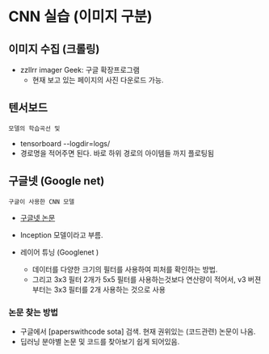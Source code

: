 # CNN 실습 (이미지 구분)


## 이미지 수집 (크롤링)
- zzllrr imager Geek: 구글 확장프로그램
    + 현재 보고 있는 페이지의 사진 다운로드 가능.


## 텐서보드 
    모델의 학습곡선 및 

- tensorboard --logdir=logs/
- 경로명을 적어주면 된다. 바로 하위 경로의 아이템들 까지 플로팅됨


## 구글넷 (Google net)
    구글이 사용한 CNN 모델
- [구글넷 논문](https://www.google.com/search?newwindow=1&sxsrf=ACYBGNQU78tlJB3evYmuSu0g7u61gNyHNg%3A1570521432048&ei=WEGcXafJArWRr7wP8Mis2A4&q=going+deeper+with+convolutions&oq=going+deeper+with+con&gs_l=psy-ab.3.0.0j0i203l7j0j0i203.1524.2694..3333...0.0..0.124.1019.0j9......0....1..gws-wiz.......0i20i263.8qUsutw5RvA)
- Inception 모델이라고 부름. 

- 레이어 튜닝 (Googlenet )
    + 데이터를 다양한 크기의 필터를 사용하여 피처를 확인하는 방법.
    + 그리고 3x3 필터 2개가 5x5 필터를 사용하는것보다 연산량이 적어서, v3 버젼부터는 3x3 필터를 2개 사용하는 것으로 사용



### 논문 찾는 방법

- 구글에서 [paperswithcode sota] 검색. 현재 권위있는 (코드관련) 논문이 나옴.
- 딥러닝 분야별 논문 및 코드를 찾아보기 쉽게 되어있음.